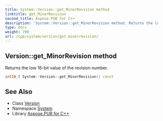 ```yaml
---
title: System::Version::get_MinorRevision method
linktitle: get_MinorRevision
second_title: Aspose.PUB for C++
description: 'System::Version::get_MinorRevision method. Returns the low 16-bit value of the revision number in C++.'
type: docs
weight: 700
url: /cpp/system/version/get_minorrevision/
---
```

## Version::get_MinorRevision method


Returns the low 16-bit value of the revision number.

```cpp
int16_t System::Version::get_MinorRevision() const
```

## See Also

* Class [Version](../)
* Namespace [System](../../)
* Library [Aspose.PUB for C++](../../../)
